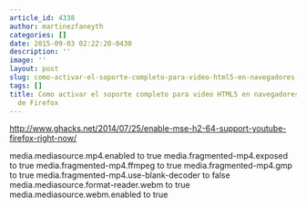 ```yaml
---
article_id: 4338
author: martinezfaneyth
categories: []
date: 2015-09-03 02:22:20-0430
description: ''
image: ''
layout: post
slug: como-activar-el-soporte-completo-para-video-html5-en-navegadores-derivados-de-firefox
tags: []
title: Como activar el soporte completo para video HTML5 en navegadores derivados
  de Firefox
---
```


http://www.ghacks.net/2014/07/25/enable-mse-h2-64-support-youtube-firefox-right-now/




media.mediasource.mp4.enabled to true
media.fragmented-mp4.exposed to true
media.fragmented-mp4.ffmpeg to true
media.fragmented-mp4.gmp to true
media.fragmented-mp4.use-blank-decoder to false
media.mediasource.format-reader.webm to true
media.mediasource.webm.enabled to true
